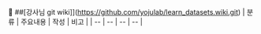 🐾 ##[강사님 git wiki]](https://github.com/yojulab/learn_datasets.wiki.git)
| 분류 | 주요내용 | 작성 | 비고 |
| -- | -- | -- | -- |
